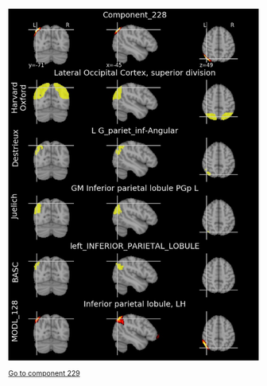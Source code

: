 


![228](preliminary/228.jpg "Component 228")

[Go to component 229](https://parietal-inria.github.io/MODL_atlas/1024/229 "Component 229")